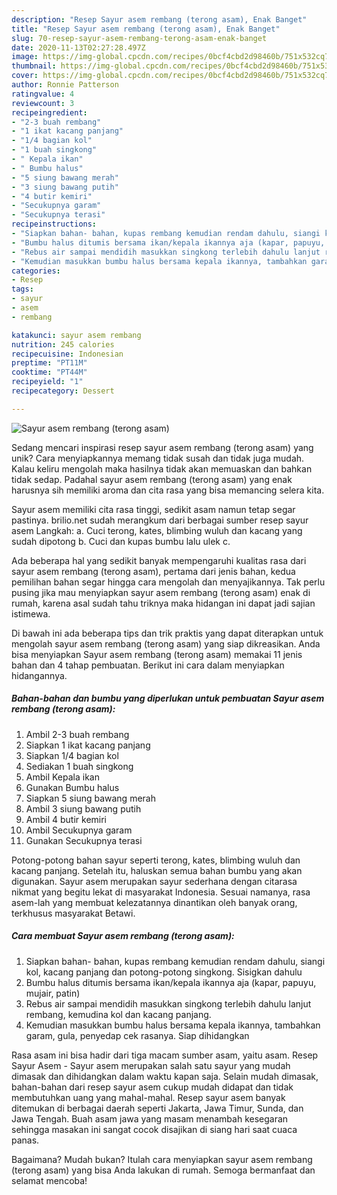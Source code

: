 ```yaml
---
description: "Resep Sayur asem rembang (terong asam), Enak Banget"
title: "Resep Sayur asem rembang (terong asam), Enak Banget"
slug: 70-resep-sayur-asem-rembang-terong-asam-enak-banget
date: 2020-11-13T02:27:28.497Z
image: https://img-global.cpcdn.com/recipes/0bcf4cbd2d98460b/751x532cq70/sayur-asem-rembang-terong-asam-foto-resep-utama.jpg
thumbnail: https://img-global.cpcdn.com/recipes/0bcf4cbd2d98460b/751x532cq70/sayur-asem-rembang-terong-asam-foto-resep-utama.jpg
cover: https://img-global.cpcdn.com/recipes/0bcf4cbd2d98460b/751x532cq70/sayur-asem-rembang-terong-asam-foto-resep-utama.jpg
author: Ronnie Patterson
ratingvalue: 4
reviewcount: 3
recipeingredient:
- "2-3 buah rembang"
- "1 ikat kacang panjang"
- "1/4 bagian kol"
- "1 buah singkong"
- " Kepala ikan"
- " Bumbu halus"
- "5 siung bawang merah"
- "3 siung bawang putih"
- "4 butir kemiri"
- "Secukupnya garam"
- "Secukupnya terasi"
recipeinstructions:
- "Siapkan bahan- bahan, kupas rembang kemudian rendam dahulu, siangi kol, kacang panjang dan potong-potong singkong. Sisigkan dahulu"
- "Bumbu halus ditumis bersama ikan/kepala ikannya aja (kapar, papuyu, mujair, patin)"
- "Rebus air sampai mendidih masukkan singkong terlebih dahulu lanjut rembang, kemudina kol dan kacang panjang."
- "Kemudian masukkan bumbu halus bersama kepala ikannya, tambahkan garam, gula, penyedap cek rasanya. Siap dihidangkan"
categories:
- Resep
tags:
- sayur
- asem
- rembang

katakunci: sayur asem rembang 
nutrition: 245 calories
recipecuisine: Indonesian
preptime: "PT11M"
cooktime: "PT44M"
recipeyield: "1"
recipecategory: Dessert

---
```



![Sayur asem rembang (terong asam)](https://img-global.cpcdn.com/recipes/0bcf4cbd2d98460b/751x532cq70/sayur-asem-rembang-terong-asam-foto-resep-utama.jpg)

Sedang mencari inspirasi resep sayur asem rembang (terong asam) yang unik? Cara menyiapkannya memang tidak susah dan tidak juga mudah. Kalau keliru mengolah maka hasilnya tidak akan memuaskan dan bahkan tidak sedap. Padahal sayur asem rembang (terong asam) yang enak harusnya sih memiliki aroma dan cita rasa yang bisa memancing selera kita.

Sayur asem memiliki cita rasa tinggi, sedikit asam namun tetap segar pastinya. brilio.net sudah merangkum dari berbagai sumber resep sayur asem Langkah: a. Cuci terong, kates, blimbing wuluh dan kacang yang sudah dipotong b. Cuci dan kupas bumbu lalu ulek c.

Ada beberapa hal yang sedikit banyak mempengaruhi kualitas rasa dari sayur asem rembang (terong asam), pertama dari jenis bahan, kedua pemilihan bahan segar hingga cara mengolah dan menyajikannya. Tak perlu pusing jika mau menyiapkan sayur asem rembang (terong asam) enak di rumah, karena asal sudah tahu triknya maka hidangan ini dapat jadi sajian istimewa.


Di bawah ini ada beberapa tips dan trik praktis yang dapat diterapkan untuk mengolah sayur asem rembang (terong asam) yang siap dikreasikan. Anda bisa menyiapkan Sayur asem rembang (terong asam) memakai 11 jenis bahan dan 4 tahap pembuatan. Berikut ini cara dalam menyiapkan hidangannya.

<!--inarticleads1-->

##### Bahan-bahan dan bumbu yang diperlukan untuk pembuatan Sayur asem rembang (terong asam):

1. Ambil 2-3 buah rembang
1. Siapkan 1 ikat kacang panjang
1. Siapkan 1/4 bagian kol
1. Sediakan 1 buah singkong
1. Ambil  Kepala ikan
1. Gunakan  Bumbu halus
1. Siapkan 5 siung bawang merah
1. Ambil 3 siung bawang putih
1. Ambil 4 butir kemiri
1. Ambil Secukupnya garam
1. Gunakan Secukupnya terasi


Potong-potong bahan sayur seperti terong, kates, blimbing wuluh dan kacang panjang. Setelah itu, haluskan semua bahan bumbu yang akan digunakan. Sayur asem merupakan sayur sederhana dengan citarasa nikmat yang begitu lekat di masyarakat Indonesia. Sesuai namanya, rasa asem-lah yang membuat kelezatannya dinantikan oleh banyak orang, terkhusus masyarakat Betawi. 

<!--inarticleads2-->

##### Cara membuat Sayur asem rembang (terong asam):

1. Siapkan bahan- bahan, kupas rembang kemudian rendam dahulu, siangi kol, kacang panjang dan potong-potong singkong. Sisigkan dahulu
1. Bumbu halus ditumis bersama ikan/kepala ikannya aja (kapar, papuyu, mujair, patin)
1. Rebus air sampai mendidih masukkan singkong terlebih dahulu lanjut rembang, kemudina kol dan kacang panjang.
1. Kemudian masukkan bumbu halus bersama kepala ikannya, tambahkan garam, gula, penyedap cek rasanya. Siap dihidangkan


Rasa asam ini bisa hadir dari tiga macam sumber asam, yaitu asam. Resep Sayur Asem - Sayur asem merupakan salah satu sayur yang mudah dimasak dan dihidangkan dalam waktu kapan saja. Selain mudah dimasak, bahan-bahan dari resep sayur asem cukup mudah didapat dan tidak membutuhkan uang yang mahal-mahal. Resep sayur asem banyak ditemukan di berbagai daerah seperti Jakarta, Jawa Timur, Sunda, dan Jawa Tengah. Buah asam jawa yang masam menambah kesegaran sehingga masakan ini sangat cocok disajikan di siang hari saat cuaca panas. 

Bagaimana? Mudah bukan? Itulah cara menyiapkan sayur asem rembang (terong asam) yang bisa Anda lakukan di rumah. Semoga bermanfaat dan selamat mencoba!
